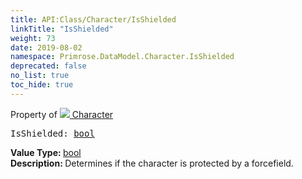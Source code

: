 ```yaml
---
title: API:Class/Character/IsShielded
linkTitle: "IsShielded"
weight: 73
date: 2019-08-02
namespace: Primrose.DataModel.Character.IsShielded
deprecated: false
no_list: true
toc_hide: true
---
```

Property of <a href="/docs/api-reference/Class/Character"><img src="/icons/silk/humanoid.png"/>&nbsp;Character</a>
<pre class="method-declaration">
IsShielded: <a class="type" href="/docs/api-reference/System/Primitives#boolean">bool</a></pre>
<b>Value Type: </b>
<a class="type" href="/docs/api-reference/System/Primitives#boolean">bool</a>
<br/>
<b>Description: </b>
Determines if the character is protected by a forcefield.

